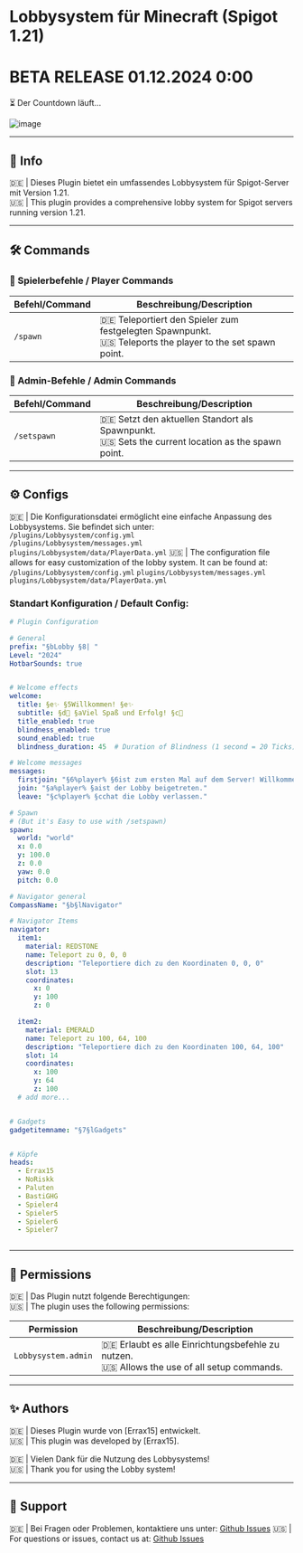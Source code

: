 # Lobbysystem für Minecraft (Spigot 1.21)

# BETA RELEASE 01.12.2024 0:00

⏳ Der Countdown läuft...


![image](https://github.com/user-attachments/assets/6a157a18-f3ca-44dc-bee5-4b9eef0c6ef1)

---

## 📄 Info

🇩🇪 | Dieses Plugin bietet ein umfassendes Lobbysystem für Spigot-Server mit Version 1.21.  
🇺🇸 | This plugin provides a comprehensive lobby system for Spigot servers running version 1.21.

---

## 🛠️ Commands

### 📌 Spielerbefehle / Player Commands

| **Befehl/Command** | **Beschreibung/Description**                          |
|---------------------|------------------------------------------------------|
| `/spawn`            | 🇩🇪 Teleportiert den Spieler zum festgelegten Spawnpunkt.<br>🇺🇸 Teleports the player to the set spawn point. |

### 📌 Admin-Befehle / Admin Commands

| **Befehl/Command**   | **Beschreibung/Description**                          |
|-----------------------|------------------------------------------------------|
| `/setspawn`          | 🇩🇪 Setzt den aktuellen Standort als Spawnpunkt.     <br>🇺🇸 Sets the current location as the spawn point. |

---

## ⚙️ Configs

🇩🇪 | Die Konfigurationsdatei ermöglicht eine einfache Anpassung des Lobbysystems. Sie befindet sich unter:  
`/plugins/Lobbysystem/config.yml`  
`/plugins/Lobbysystem/messages.yml`
`plugins/Lobbysystem/data/PlayerData.yml`
🇺🇸 | The configuration file allows for easy customization of the lobby system. It can be found at:  
`/plugins/Lobbysystem/config.yml`
`plugins/Lobbysystem/messages.yml`
`plugins/Lobbysystem/data/PlayerData.yml`
### Standart Konfiguration / Default Config:

```yaml
# Plugin Configuration

# General
prefix: "§bLobby §8| "
Level: "2024"
HotbarSounds: true


# Welcome effects
welcome:
  title: §e✨ §5Willkommen! §e✨
  subtitle: §d🎉 §aViel Spaß und Erfolg! §c🚀
  title_enabled: true
  blindness_enabled: true
  sound_enabled: true
  blindness_duration: 45  # Duration of Blindness (1 second = 20 Ticks)

# Welcome messages
messages:
  firstjoin: "§6%player% §6ist zum ersten Mal auf dem Server! Willkommen!" # When the player joins the server for the first time, they receive a special join message.
  join: "§a%player% §aist der Lobby beigetreten."
  leave: "§c%player% §cchat die Lobby verlassen."

# Spawn
# (But it's Easy to use with /setspawn)
spawn:
  world: "world"
  x: 0.0
  y: 100.0
  z: 0.0
  yaw: 0.0
  pitch: 0.0

# Navigator general
CompassName: "§b§lNavigator"

# Navigator Items
navigator:
  item1:
    material: REDSTONE
    name: Teleport zu 0, 0, 0
    description: "Teleportiere dich zu den Koordinaten 0, 0, 0"
    slot: 13
    coordinates:
      x: 0
      y: 100
      z: 0

  item2:
    material: EMERALD
    name: Teleport zu 100, 64, 100
    description: "Teleportiere dich zu den Koordinaten 100, 64, 100"
    slot: 14
    coordinates:
      x: 100
      y: 64
      z: 100
  # add more...


# Gadgets
gadgetitemname: "§7§lGadgets"


# Köpfe
heads:
  - Errax15
  - NoRiskk
  - Paluten
  - BastiGHG
  - Spieler4
  - Spieler5
  - Spieler6
  - Spieler7



```

---

## 🔑 Permissions

🇩🇪 | Das Plugin nutzt folgende Berechtigungen:  
🇺🇸 | The plugin uses the following permissions:  

| **Permission**         | **Beschreibung/Description**                                 |
|-------------------------|------------------------------------------------------------|
| `Lobbysystem.admin`            | 🇩🇪 Erlaubt es alle Einrichtungsbefehle zu nutzen.                   <br>🇺🇸 Allows the use of all setup commands. |


---

## ✨ Authors

🇩🇪 | Dieses Plugin wurde von [Errax15] entwickelt.  
🇺🇸 | This plugin was developed by [Errax15].  

🇩🇪 | Vielen Dank für die Nutzung des Lobbysystems!  
🇺🇸 | Thank you for using the Lobby system!

---

## 📧 Support

🇩🇪 | Bei Fragen oder Problemen, kontaktiere uns unter: [Github Issues](https://github.com/Errax15/MC-Lobbysystem/issues)
🇺🇸 | For questions or issues, contact us at: [Github Issues](https://github.com/Errax15/MC-Lobbysystem/issues)
